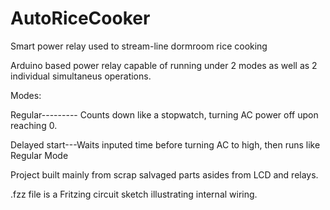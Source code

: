 # AutoRiceCooker
Smart power relay used to stream-line dormroom rice cooking

Arduino based power relay capable of running under 2 modes as well as 2 individual simultaneus operations.

Modes: 

Regular--------- Counts down like a stopwatch, turning AC power off upon reaching 0.

Delayed start---Waits inputed time before turning AC to high, then runs like Regular Mode

Project built mainly from scrap salvaged parts asides from LCD and relays.

.fzz file is a Fritzing circuit sketch illustrating internal wiring.
